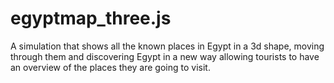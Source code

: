 # egyptmap_three.js
A simulation that shows all the known places in Egypt in a 3d shape, moving through them and discovering Egypt in a new way allowing tourists to have an overview of the places they are going to visit.
